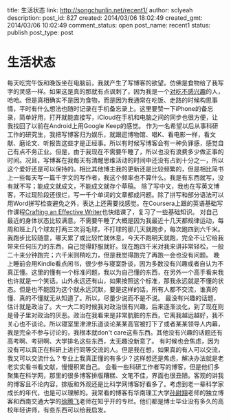 title: 生活状态
link: http://songchunlin.net/recent1/
author: sclyeah
description: 
post_id: 827
created: 2014/03/06 18:02:49
created_gmt: 2014/03/06 10:02:49
comment_status: open
post_name: recent1
status: publish
post_type: post

# 生活状态

每天吃完午饭和晚饭坐在电脑前，我就产生了写博客的欲望。仿佛是食物给了我写字的灵感一样。如果这是真的那就有点讽刺了，因为我是一个[对吃不感兴趣](/not-interest-in-eating/)的人，哈哈。但是真相确实不是因为食物，而是因为我通常在吃饭、走路的时候构思事情，平时有什么想法也随时记录在手机备忘录上。这里要赞一下iPhone的备忘录，简单好用，打开就能直接写，iCloud在手机和电脑之间的同步也很方便，让我找回了以前在Android上用Google Keep的感觉。 作为一名希望以后从事科研工作的研究生，我把写博客归为娱乐，就跟逛博物馆、唱K、看电影一样，看文献、磨论文、听报告这些才是正经事。所以有时候写博客会有一种负罪感，感觉自己有点不务正业。但是，由于我现在不需要午睡了，所以也没有浪费多少做正事的时间。况且，写博客在我每天有清醒思维活动的时间中还没有占到十分之一，所以这个爱好还是可以保持的。相比其他博主我的更新还是比较频繁的，但是相比简书上一些每天写一篇千字文的写作者，我这个频率也不算什么。我是有东西就写，没有就不写；能成文就成文，不能成文就存个草稿。 除了写中文，我也在写英文博客，不过现阶段还很烂，写一千个单词的文章都成问题。除了拼写和部分语法可以用Word拼写检查避免之外，表达上还需要找感觉。在Coursera上跟的英语基础写作课程[Crafting an Effective Writer](https://www.coursera.org/course/basicwriting)也快结课了，复习了一些基础知识。 对自己最近的身体状态比较满意。不需要午睡了大概是因为我最近十几天都规律运动，每周和班上几个球友打两三次羽毛球，不打球的那几天就跑步，每次跑四到六千米。我跑步比较随意，哪天累了或比较忙就休息，今天不跑明天就跑，完全不让它给我带来任何压力的东西，自己觉得舒服就好。现在跑四千米对我来讲非常轻松，一般二十来分钟跑完；六千米则稍吃力，但是我觉得跑完了再跑一会也没有问题。 晚上睡前会用Kindle看点闲书，很少参与寝室卧谈，因为多数没有兴趣或者自认为不真正懂。这里的懂有一个标准问题，我以为自己懂的东西，在另外一个高手看来我也许就是一个笑话。山外永远还有山，如果按照这个标准，那我永远就是不懂的状态。但是也不能因为这个就永远沉默，要是这样的话，所有人都不交流，谁真的懂、真的不懂就无从知道了。所以，尽量少说而不是不说。 最没有兴趣的话题，估计就是政治了。大一大二的时候我对政治很有兴趣，后来逐渐淡化，到了现在则是骨子里对政治的厌恶。政治在我看来是非常肮脏的东西，它离我越远越好，我不关心也不谈论。所以寝室里津津乐道谈论某某高官被打下了或者某某领导人内幕，我是完全不参与讨论的，我根本就don't care这些东西。其他没有兴趣的话题还有高考啊、考研啊、大学排名这些东西，太无趣没新意了。 有时候也会焦虑，因为没有可以真正在科研上进行同等交流的人。但是我在想，如果真的有人可以交流，我又可以交流什么？专业上我真正懂的有多少？这样想还是焦虑，解决办法就是老老实实看书看文献，慢慢积累自己。 会看一些科研工作者写的博客，但是他们多聚集在科学网，那里的很多博客排版糟糕、文笔不佳，界面也很丑陋。客观的讲我的博客且不论内容，排版和外观还是比科学网博客好看多了。考虑到老一辈科学家成长的年代，也是可以理解的。我常看的博客有华南理工大学[孙尉翔](http://www.andrewsun.net/panta_rhei/)老师的独立博客和西南交通大学的[徐腾飞](http://zhuanlan.zhihu.com/soar1120)老师在知乎开的专栏。他们都是博士毕业没有多久的高校年轻讲师，有些东西可以给我启发。